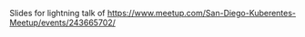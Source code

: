 Slides for lightning talk of <https://www.meetup.com/San-Diego-Kuberentes-Meetup/events/243665702/>
